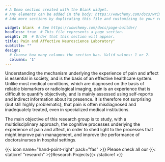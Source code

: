 ```yaml
---
# A Demo section created with the Blank widget.
# Any elements can be added in the body: https://wowchemy.com/docs/writing-markdown-latex/
# Add more sections by duplicating this file and customizing to your requirements.

widget: blank  # See https://wowchemy.com/docs/page-builder/
headless: true  # This file represents a page section.
weight: 20  # Order that this section will appear.
title: Pain and Affective Neuroscience Laboratory"
subtitle: ""
design:
  # Choose how many columns the section has. Valid values: 1 or 2.
  columns: '1'
---
```


Understanding the mechanism underlying the experience of pain and affect is essential in society, and is the basis of an effective healthcare system. Unlike most medical conditions, which are diagnosed on the basis of reliable biomarkers or radiological imaging, pain is an experience that is difficult to quantify objectively, and is mainly assessed using self-reports and indirect information about its presence. It is therefore not surprising (but still highly problematic), that pain is often misdiagnosed and inadequately treated, even in specialized medical institutions.

The main objective of this research group is to study, with a multidisciplinary approach, the cognitive processes underlying the experience of pain and affect, in order to shed light to the processes that might improve pain management, and improve the performance of doctors/nurses in hospital settings.

{{< icon name="hand-point-right" pack="fas" >}} Please check all our {{< staticref "research" >}}Research Projects{{< /staticref >}}
